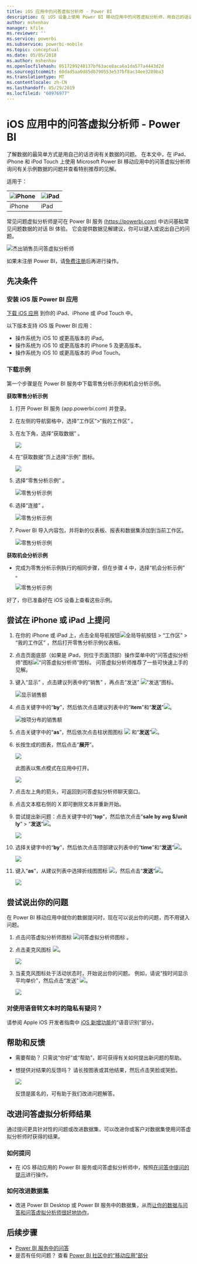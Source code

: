 ```yaml
---
title: iOS 应用中的问答虚拟分析师 - Power BI
description: 在 iOS 设备上使用 Power BI 移动应用中的问答虚拟分析师，用自己的话语来询问有关示例数据的问题。
author: mshenhav
manager: kfile
ms.reviewer: ''
ms.service: powerbi
ms.subservice: powerbi-mobile
ms.topic: conceptual
ms.date: 05/05/2018
ms.author: mshenhav
ms.openlocfilehash: 0517299240137bf63ace8aca6a1da577a4443d2d
ms.sourcegitcommit: 60dad5aa0d85db790553e537bf8ac34ee3289ba3
ms.translationtype: MT
ms.contentlocale: zh-CN
ms.lasthandoff: 05/29/2019
ms.locfileid: "60976977"
---
```

# <a name="qa-virtual-analyst-in-ios-apps---power-bi"></a>iOS 应用中的问答虚拟分析师 - Power BI

了解数据的最简单方式是用自己的话咨询有关数据的问题。 在本文中，在 iPad、iPhone 和 iPod Touch 上使用 Microsoft Power BI 移动应用中的问答虚拟分析师询问有关示例数据的问题并查看特别推荐的见解。 

适用于：

| ![iPhone](./media/mobile-apps-ios-qna/iphone-logo-50-px.png) | ![iPad](./media/mobile-apps-ios-qna/ipad-logo-50-px.png) |
|:--- |:--- |
| iPhone |iPad |

常见问题虚拟分析师是可在 Power BI 服务 [(https://powerbi.com)](https://powerbi.com) 中访问基础常见问题数据的对话 BI 体验。 它会提供数据见解建议，你可以键入或说出自己的问题。

![杰出销售员问答虚拟分析师](./media/mobile-apps-ios-qna/power-bi-ios-q-n-a-top-sale-intro.png)

如果未注册 Power BI，请[免费注册](https://app.powerbi.com/signupredirect?pbi_source=web)后再进行操作。

## <a name="prerequisites"></a>先决条件

### <a name="install-the-power-bi-for-ios-app"></a>安装 iOS 版 Power BI 应用
[下载 iOS 应用](http://go.microsoft.com/fwlink/?LinkId=522062 "从 Apple App Store 下载 iPhone 应用") 到你的 iPad、iPhone 或 iPod Touch 中。

以下版本支持 iOS 版 Power BI 应用：
- 操作系统为 iOS 10 或更高版本的 iPad。
- 操作系统为 iOS 10 或更高版本的 iPhone 5 及更高版本。 
- 操作系统为 iOS 10 或更高版本的 iPod Touch。

### <a name="download-samples"></a>下载示例
第一个步骤是在 Power BI 服务中下载零售分析示例和机会分析示例。

**获取零售分析示例**

1. 打开 Power BI 服务 (app.powerbi.com) 并登录。

2. 在左侧的导航窗格中，选择“工作区”>“我的工作区”   。

3. 在左下角，选择“获取数据”  。
   
    ![](media/mobile-apps-ios-qna/power-bi-get-data.png)

3. 在“获取数据”页上选择“示例”  图标。
   
   ![](media/mobile-apps-ios-qna/power-bi-samples-icon.png)

4. 选择“零售分析示例”  。
 
    ![零售分析示例](./media/mobile-apps-ios-qna/power-bi-rs.png)
 
8. 选择“连接”  。  
  
   ![零售分析示例](./media/mobile-apps-ios-qna/retail16.png)
   
5. Power BI 导入内容包，并将新的仪表板、报表和数据集添加到当前工作区。
   
   ![零售分析示例](./media/mobile-apps-ios-qna/power-bi-service-retail-sample.png)

**获取机会分析示例**

- 完成为零售分析示例执行的相同步骤，但在步骤 4 中，选择“机会分析示例”  。

    ![零售分析示例](./media/mobile-apps-ios-qna/power-bi-oa.png)
  
好了，你已准备好在 iOS 设备上查看这些示例。

## <a name="try-asking-questions-on-your-iphone-or-ipad"></a>尝试在 iPhone 或 iPad 上提问
1. 在你的 iPhone 或 iPad 上，点击全局导航按钮![全局导航按钮](./media/mobile-apps-ios-qna/power-bi-iphone-global-nav-button.png) > “工作区”   > “我的工作区”  ，然后打开零售分析示例仪表板。

2. 点击页面底部（如果是 iPad，则位于页面顶部）操作菜单中的“问答虚拟分析师”图标![“问答虚拟分析师”图标](././media/mobile-apps-ios-qna/power-bi-ios-q-n-a-icon.png)。
     问答虚拟分析师推荐了一些可快速上手的见解。
3. 键入“显示”  ，点击建议列表中的“销售”  ，再点击“发送”  ![“发送”图标](./media/mobile-apps-ios-qna/power-bi-ios-qna-send-icon.png)。

    ![显示销售额](./media/mobile-apps-ios-qna/power-bi-ios-q-n-a-show-sales.png)
4. 点击关键字中的“**by**”，然后依次点击建议列表中的“**item**”和“**发送**”![](./media/mobile-apps-ios-qna/power-bi-ios-qna-send-icon.png)。

    ![按项分布的销售额](./media/mobile-apps-ios-qna/power-bi-ios-q-n-a-sale-by-item.png)
5. 点击关键字中的“**as**”，然后依次点击柱状图图标 ![](./media/mobile-apps-ios-qna/power-bi-ios-q-n-a-column-chart-icon.png) 和“**发送**”![](./media/mobile-apps-ios-qna/power-bi-ios-qna-send-icon.png)。
6. 长按生成的图表，然后点击“**展开**”。

    ![](media/mobile-apps-ios-qna/power-bi-ios-q-n-a-tap-expand-feedback.png)

    此图表以焦点模式在应用中打开。

    ![](media/mobile-apps-ios-qna/power-bi-ios-q-n-a-expanded-chart.png)
7. 点击左上角的箭头，可返回到问答虚拟分析师聊天窗口。
8. 点击文本框右侧的 X 即可删除文本并重新开始。
9. 尝试提出新问题：点击关键字中的“**top**”，然后依次点击“**sale by avg $/unit ly**” > “**发送**”![](./media/mobile-apps-ios-qna/power-bi-ios-qna-send-icon.png)。

    ![](media/mobile-apps-ios-qna/power-bi-ios-q-n-a-top-sale-2.png)
10. 选择关键字中的“**by**”，然后依次点击顶部建议列表中的“**time**”和“**发送**”![](./media/mobile-apps-ios-qna/power-bi-ios-qna-send-icon.png)。

     ![](media/mobile-apps-ios-qna/power-bi-ios-q-n-a-top-sale-by-time.png)
11. 键入“**as**”，从建议列表中选择折线图图标 ![](./media/mobile-apps-ios-qna/power-bi-ios-q-n-a-line-chart-icon.png)，然后点击“**发送**”![](./media/mobile-apps-ios-qna/power-bi-ios-qna-send-icon.png)。

    ![](media/mobile-apps-ios-qna/power-bi-ios-q-n-a-top-sale-as-line.png)

## <a name="try-saying-your-questions"></a>尝试说出你的问题
在 Power BI 移动应用中就你的数据提问时，现在可以说出你的问题，而不用键入问题。

1. 点击问答虚拟分析师图标 ![问答虚拟分析师图标](././media/mobile-apps-ios-qna/power-bi-ios-q-n-a-icon.png) 。
2. 点击麦克风图标 ![](media/mobile-apps-ios-qna/power-bi-ios-qna-mic-icon.png)。

    ![](media/mobile-apps-ios-qna/power-bi-ios-qna-mic-on.png)

1. 当麦克风图标处于活动状态时，开始说出你的问题。 例如，请说“按时间显示平均单价”，然后点击“发送”  ![](./media/mobile-apps-ios-qna/power-bi-ios-qna-send-icon.png)。

    ![](media/mobile-apps-ios-qna/power-bi-ios-qna-speech-complete.png)

### <a name="questions-about-privacy-when-using-speech-to-text"></a>对使用语音转文本时的隐私有疑问？
请参阅 Apple iOS 开发者指南中 [iOS 新增功能](https://go.microsoft.com/fwlink/?linkid=845624)的“语音识别”部分。

## <a name="help-and-feedback"></a>帮助和反馈
* 需要帮助？ 只需说“你好”或“帮助”，即可获得有关如何提出新问题的帮助。
* 想提供对结果的反馈吗？ 请长按图表或其他结果，然后点击笑脸或哭脸。

    ![](media/mobile-apps-ios-qna/power-bi-ios-q-n-a-tap-feedback.png)

    反馈是匿名的，可有助于我们改进问题解答。

## <a name="enhance-your-qa-virtual-analyst-results"></a>改进问答虚拟分析师结果
通过提问更具针对性的问题或改进数据集，可以改进你或客户对数据集使用问答虚拟分析师时获得的结果。

### <a name="how-to-ask-questions"></a>如何提问
* 在 iOS 移动应用的 Power BI 服务或问答虚拟分析师中，按照[在问答中提问的提示](../end-user-q-and-a-tips.md)进行操作。

### <a name="how-to-enhance-the-dataset"></a>如何改进数据集
* 改进 Power BI Desktop 或 Power BI 服务中的数据集，从而[让你的数据与问答和问答虚拟分析师很好地协作](../../service-prepare-data-for-q-and-a.md)。

## <a name="next-steps"></a>后续步骤
* [Power BI 服务中的问答](../end-user-q-and-a.md)
* 是否有任何问题？ 查看 [Power BI 社区中的“移动应用”部分](https://go.microsoft.com/fwlink/?linkid=839277)
